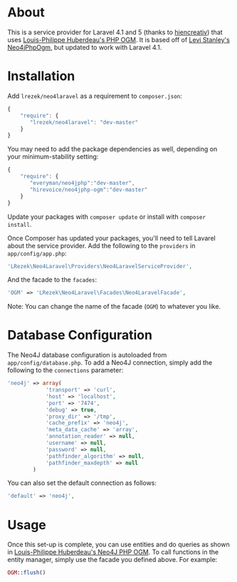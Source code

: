 About
=====

This is a service provider for Laravel 4.1 and 5 (thanks to [hiencreativ](https://github.com/hiencreativ)) that uses [Louis-Philippe Huberdeau's PHP OGM](https://github.com/lphuberdeau/Neo4j-PHP-OGM). It is based off of [Levi Stanley's Neo4jPhpOgm](https://github.com/niterain/Neo4jPhpOgm), but updated to work with Laravel 4.1.

Installation
=============

Add `lrezek/neo4laravel` as a requirement to `composer.json`:

```JavaScript
{
    "require": {
       "lrezek/neo4laravel": "dev-master"
    }
}
```

You may need to add the package dependencies as well, depending on your minimum-stability setting:

```JavaScript
{
    "require": {
       "everyman/neo4jphp":"dev-master",
       "hirevoice/neo4jphp-ogm":"dev-master"
    }
}
```

Update your packages with `composer update` or install with `composer install`.

Once Composer has updated your packages, you'll need to tell Lavarel about the service provider. Add the following to the `providers` in `app/config/app.php`: 

```PHP
'LRezek\Neo4Laravel\Providers\Neo4LaravelServiceProvider',
```

And the facade to the `facades`:

```PHP
'OGM' => 'LRezek\Neo4Laravel\Facades\Neo4LaravelFacade',
```

Note: You can change the name of the facade (`OGM`) to whatever you like.

Database Configuration
===========

The Neo4J database configuration is autoloaded from `app/config/database.php`. To add a Neo4J connection, simply add the following to the `connections` parameter:

```PHP
'neo4j' => array(
            'transport' => 'curl',
            'host' => 'localhost',
            'port' => '7474',
            'debug' => true,
            'proxy_dir' => '/tmp',
            'cache_prefix' => 'neo4j',
            'meta_data_cache' => 'array',
            'annotation_reader' => null,
            'username' => null,
            'password' => null,
            'pathfinder_algorithm' => null,
            'pathfinder_maxdepth' => null
        )
```

You can also set the default connection as follows:

```PHP
'default' => 'neo4j',
```

Usage
============================

Once this set-up is complete, you can use entities and do queries as shown in [Louis-Philippe Huberdeau's Neo4J PHP OGM](https://github.com/lphuberdeau/Neo4j-PHP-OGM). To call functions in the entity manager, simply use the facade you defined above. For example:

```PHP
OGM::flush()
```
